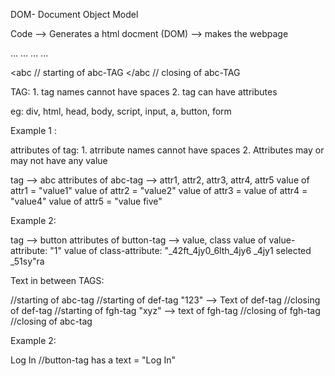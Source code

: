DOM- Document Object Model

Code --> Generates a html docment (DOM) --> makes the webpage 

<html>
    <head>
        ...
        ...
    </head>
    <body>
        ...
        ...
    </body>
</html>

<abc        // starting of abc-TAG
</abc       // closing of abc-TAG

TAG: 
    1. tag names cannot have spaces 
    2. tag can have attributes 

eg: div, html, head, body, script, input, a, button, form

Example 1 :

<abc attr1="valur1" attr2="value2" attr3 attr4="value4" attr5="value five">
attributes of tag:
    1. atrribute names cannot have spaces
    2. Attributes may or may not have any value 

tag --> abc
attributes of abc-tag --> attr1, attr2, attr3, attr4, attr5
value of attr1 = "value1"
value of attr2 = "value2"
value of attr3 = 
value of attr4 = "value4"
value of attr5 = "value five"

Example 2: 
<buton value="1" class="_42ft_4jy0_6lth_4jy6 _4jy1 selected _51sy">

tag --> button
attributes of button-tag --> value, class
    value of value-attribute: "1"
    value of class-attribute: "_42ft_4jy0_6lth_4jy6 _4jy1 selected _51sy"ra

Text in between TAGS: 

<abc attr1="valur1" attr2="value2" attr3 attr4="value4" attr5="value five">     //starting of abc-tag
    <def attr11="value11">                                                      //starting of def-tag
        "123"                                                                      --> Text of def-tag
    </def>                                                                      //closing of def-tag
    <fgh attr21="value21" attr22="value22">                                     //starting of fgh-tag
        "xyz"                                                                      --> text of fgh-tag
    </fgh>                                                                      //closing of fgh-tag
</abc>                                                                          //closing of abc-tag

Example 2: 

<buton value="1" class="_42ft_4jy0_6lth_4jy6 _4jy1 selected _51sy">
    Log In                                                                    //button-tag has a text = "Log In"
</button>
















